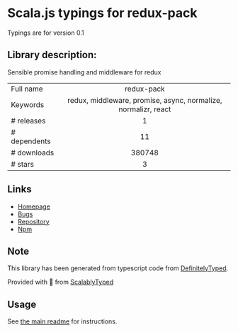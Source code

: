 
# Scala.js typings for redux-pack

Typings are for version 0.1

## Library description:
Sensible promise handling and middleware for redux

|                    |                 |
| ------------------ | :-------------: |
| Full name          | redux-pack |
| Keywords           | redux, middleware, promise, async, normalize, normalizr, react |
| # releases         | 1 |
| # dependents       | 11 |
| # downloads        | 380748 |
| # stars            | 3 |

## Links
- [Homepage](https://github.com/lelandrichardson/redux-pack#readme)
- [Bugs](https://github.com/lelandrichardson/redux-pack/issues)
- [Repository](https://github.com/lelandrichardson/redux-pack)
- [Npm](https://www.npmjs.com/package/redux-pack)
    


## Note
This library has been generated from typescript code from [DefinitelyTyped](https://definitelytyped.org).

Provided with :purple_heart: from [ScalablyTyped](https://github.com/oyvindberg/ScalablyTyped)

## Usage
See [the main readme](../../readme.md) for instructions.


